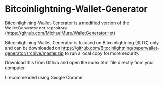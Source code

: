 # Bitcoinlightning-Wallet-Generator
Bitcoinlightning-Wallet-Generator is a modified version of the WalletGenerator.net repository (https://github.com/MichaelMure/WalletGenerator.net)

Bitcoinlightning-Wallet-Generator is focused on Bitcoinlightning (BLTG) only and can be downloaded on https://github.com/Bitcoinlightning/paperwallet-generator/archive/master.zip to run a local copy for more security.

Download this from Github and open the index.html file directly from your computer

I recommended using Google Chrome